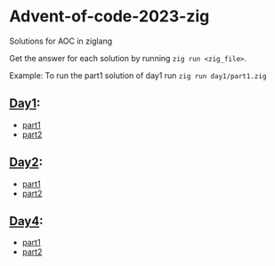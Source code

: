 # Advent-of-code-2023-zig
Solutions for AOC in ziglang

Get the answer for each solution by running `zig run <zig_file>`.

Example: To run the part1 solution of day1 run `zig run day1/part1.zig`

## [Day1](day1):
- [part1](day1/part1.zig)
- [part2](day1/part2.zig)

## [Day2](day2):
- [part1](day2/part1.zig)
- [part2](day2/part2.zig)


## [Day4](day4):
- [part1](day4/part1.zig)
- [part2](day4/part2.zig)